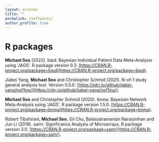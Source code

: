 ```yaml
---
layout: archive
title: ""
permalink: /softwares/
author_profile: true
---
```


# R packages

**Michael Seo** (2022). bipd: Bayesian Individual Patient Data Meta-Analysis using 'JAGS'.
R package version 0.3. <ins>[https://CRAN.R-project.org/package=bipd](https://CRAN.R-project.org/package=bipd)</ins>.

Jiabei Yang, **Michael Seo** and Christopher Schmid (2021). N-of-1 study general analysis tool. Version 0.5.0. <ins>[https://rdrr.io/github/jiabei-yang/nof1ins/](https://rdrr.io/github/jiabei-yang/nof1ins/)</ins>.

**Michael Seo** and Christopher Schmid (2020). bnma: Bayesian Network Meta-Analysis using 'JAGS'.
R package version 1.5.0. <ins>[https://CRAN.R-project.org/package=bnma](https://CRAN.R-project.org/package=bnma)</ins>.

Robert Tibshirani, **Michael Seo**, Gil Chu, Balasubramanian Narasimhan and Jun Li (2018). samr: Significance Analysis of Microarrays.
R package version 3.0. <ins>[https://CRAN.R-project.org/package=samr](https://CRAN.R-project.org/package=samr)</ins>.